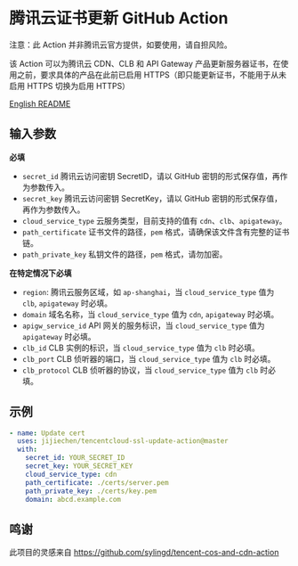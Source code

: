 # 腾讯云证书更新 GitHub Action

注意：此 Action 并非腾讯云官方提供，如要使用，请自担风险。

该 Action 可以为腾讯云 CDN、CLB 和 API Gateway 产品更新服务器证书，在使用之前，要求具体的产品在此前已启用 HTTPS（即只能更新证书，不能用于从未启用 HTTPS 切换为启用 HTTPS）

[English README](./README.en.md)

## 输入参数

**必填**

- `secret_id` 腾讯云访问密钥 SecretID，请以 GitHub 密钥的形式保存值，再作为参数传入。
- `secret_key` 腾讯云访问密钥 SecretKey，请以 GitHub 密钥的形式保存值，再作为参数传入。
- `cloud_service_type` 云服务类型，目前支持的值有 `cdn`、`clb`、`apigateway`。
- `path_certificate` 证书文件的路径，`pem` 格式，请确保该文件含有完整的证书链。
- `path_private_key` 私钥文件的路径，`pem` 格式，请勿加密。

**在特定情况下必填**

- `region`: 腾讯云服务区域，如 `ap-shanghai`，当 `cloud_service_type` 值为 `clb`, `apigateway` 时必填。
- `domain` 域名名称，当 `cloud_service_type` 值为 `cdn`, `apigateway` 时必填。
- `apigw_service_id` API 网关的服务标识，当 `cloud_service_type` 值为 `apigateway` 时必填。
- `clb_id` CLB 实例的标识，当 `cloud_service_type` 值为 `clb` 时必填。
- `clb_port` CLB 侦听器的端口，当 `cloud_service_type` 值为 `clb` 时必填。
- `clb_protocol` CLB 侦听器的协议，当 `cloud_service_type` 值为 `clb` 时必填。

## 示例

```yaml
- name: Update cert
  uses: jijiechen/tencentcloud-ssl-update-action@master
  with:
    secret_id: YOUR_SECRET_ID
    secret_key: YOUR_SECRET_KEY
    cloud_service_type: cdn
    path_certificate: ./certs/server.pem
    path_private_key: ./certs/key.pem
    domain: abcd.example.com
```


## 鸣谢

此项目的灵感来自 https://github.com/sylingd/tencent-cos-and-cdn-action